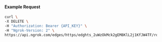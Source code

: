 <!-- Code generated for API Clients. DO NOT EDIT. -->

#### Example Request

```bash
curl \
-X DELETE \
-H "Authorization: Bearer {API_KEY}" \
-H "Ngrok-Version: 2" \
https://api.ngrok.com/edges/https/edghts_2uWzOkMck2gEM8KlL2j1KfJW4TF/routes/edghtsrt_2uWzOgwdj21Y99WwPJTrC10sPkb
```
